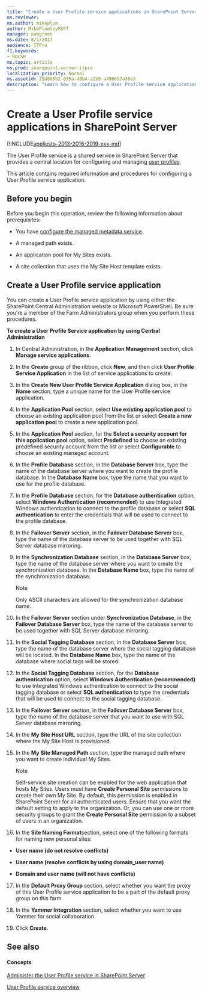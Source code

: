 ```yaml
---
title: "Create a User Profile service applications in SharePoint Server"
ms.reviewer: 
ms.author: mikeplum
author: MikePlumleyMSFT
manager: pamgreen
ms.date: 8/1/2017
audience: ITPro
f1.keywords:
- NOCSH
ms.topic: article
ms.prod: sharepoint-server-itpro
localization_priority: Normal
ms.assetid: 25d888b2-035a-40b4-a2b9-a496657a36e3
description: "Learn how to configure a User Profile service application in SharePoint Server."
---
```


# Create a User Profile service applications in SharePoint Server

[!INCLUDE[appliesto-2013-2016-2019-xxx-md](../includes/appliesto-2013-2016-2019-xxx-md.md)]
  
The User Profile service is a shared service in SharePoint Server that provides a central location for configuring and managing [user profiles](user-profile-service-overview.md).
  
This article contains required information and procedures for configuring a User Profile service application.
  
## Before you begin
<a name="begin"> </a>

Before you begin this operation, review the following information about prerequisites:
  
- You have [configure the managed metadata service](../governance/configure-the-managed-metadata-service.md).
    
- A managed path exists. 
    
- An application pool for My Sites exists.
    
- A site collection that uses the My Site Host template exists.
    
## Create a User Profile service application
<a name="createapp"> </a>

You can create a User Profile service application by using either the SharePoint Central Administration website or Microsoft PowerShell. Be sure you're a member of the Farm Administrators group when you perform these procedures.
  
 **To create a User Profile Service application by using Central Administration**
  
1. In Central Administration, in the **Application Management** section, click **Manage service applications**.
    
2. In the **Create** group of the ribbon, click **New**, and then click **User Profile Service Application** in the list of service applications to create. 
    
3. In the **Create New User Profile Service Application** dialog box, in the **Name** section, type a unique name for the User Profile service application. 
    
4. In the **Application Pool** section, select **Use existing application pool** to choose an existing application pool from the list or select **Create a new application pool** to create a new application pool. 
    
5. In the **Application Pool** section, for the **Select a security account for this application pool** option, select **Predefined** to choose an existing predefined security account from the list or select **Configurable** to choose an existing managed account. 
    
6. In the **Profile Database** section, in the **Database Server** box, type the name of the database server where you want to create the profile database. In the **Database Name** box, type the name that you want to use for the profile database. 
    
7. In the **Profile Database** section, for the **Database authentication** option, select **Windows Authentication (recommended)** to use Integrated Windows authentication to connect to the profile database or select **SQL authentication** to enter the credentials that will be used to connect to the profile database. 
    
8. In the **Failover Server** section, in the **Failover Database Server** box, type the name of the database server to be used together with SQL Server database mirroring. 
    
9. In the **Synchronization Database** section, in the **Database Server** box, type the name of the database server where you want to create the synchronization database. In the **Database Name** box, type the name of the synchronization database. 
    
    > [!NOTE]
    > Only ASCII characters are allowed for the synchronization database name. 
  
10. In the **Failover Server** section under **Synchronization Database**, in the **Failover Database Server** box, type the name of the database server to be used together with SQL Server database mirroring. 
    
11. In the **Social Tagging Database** section, in the **Database Server** box, type the name of the database server where the social tagging database will be located. In the **Database Name** box, type the name of the database where social tags will be stored. 
    
12. In the **Social Tagging Database** section, for the **Database authentication** option, select **Windows Authentication (recommended)** to use Integrated Windows authentication to connect to the social tagging database or select **SQL authentication** to type the credentials that will be used to connect to the social tagging database. 
    
13. In the **Failover Server** section, in the **Failover Database Server** box, type the name of the database server that you want to use with SQL Server database mirroring. 
    
14. In the **My Site Host URL** section, type the URL of the site collection where the My Site Host is provisioned. 
    
15. In the **My Site Managed Path** section, type the managed path where you want to create individual My Sites. 
    
    > [!NOTE]
    > Self-service site creation can be enabled for the web application that hosts My Sites. Users must have **Create Personal Site** permissions to create their own My Site. By default, this permission is enabled in SharePoint Server for all authenticated users. Ensure that you want the default setting to apply to the organization. Or, you can use one or more security groups to grant the **Create Personal Site** permission to a subset of users in an organization. 
  
16. In the **Site Naming Format**section, select one of the following formats for naming new personal sites:
    
  - **User name (do not resolve conflicts)**
    
  - **User name (resolve conflicts by using domain_user name)**
    
  - **Domain and user name (will not have conflicts)**
    
17. In the **Default Proxy Group** section, select whether you want the proxy of this User Profile service application to be a part of the default proxy group on this farm. 
    
18. In the **Yammer Integration** section, select whether you want to use Yammer for social collaboration. 
    
19. Click **Create**.
    
## See also
<a name="createapp"> </a>

#### Concepts

[Administer the User Profile service in SharePoint Server](../administration/user-profile-service-administration.md)
  
[User Profile service overview](user-profile-service-overview.md)

